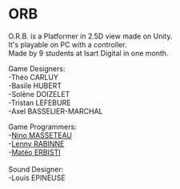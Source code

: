 # ORB
O.R.B. is a Platformer in 2.5D view made on Unity.  <br>
It's playable on PC with a controller. <br>
Made by 9 students at Isart Digital in one month. <br>

Game Designers: <br>
-Théo CARLUY <br>
-Basile HUBERT <br>
-Solène DOIZELET <br>
-Tristan LEFEBURE <br>
-Axel BASSELIER-MARCHAL <br>
  
Game Programmers: <br>
-[Nino MASSETEAU](https://github.com/Elmea) <br>
-[Lenny RABINNE](https://github.com/lenny-rbn) <br>
-[Matéo ERBISTI](https://github.com/e-mateo) <br>
   <br>
Sound Designer: <br>
-Louis EPINEUSE <br>
 <br>
